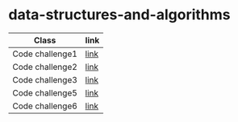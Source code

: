# data-structures-and-algorithms

| Class   | link                                                                               |
| ------- | ------------------                                                                 |
| Code challenge1 | [link](https://github.com/Mohammed1994Mosleh/data-structures-and-algorithms/blob/main/codechallenge-1/README1.md)                 |
| Code challenge2 | [link](https://github.com/Mohammed1994Mosleh/data-structures-and-algorithms/blob/main/codechalleng-2/README.md)                 |
| Code challenge3 | [link](https://github.com/Mohammed1994Mosleh/data-structures-and-algorithms/blob/main/codechalleng-3/README.md)                 |
| Code challenge5 | [link](https://github.com/Mohammed1994Mosleh/data-structures-and-algorithms/blob/linked-list/class05/Readme.md)                 |
| Code challenge6 | [link](https://github.com/Mohammed1994Mosleh/data-structures-and-algorithms/blob/linked-list/codechallenge6/Readme.md)                 |



